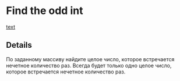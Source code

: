 # Find the odd int

[text](https://www.codewars.com/kata/54da5a58ea159efa38000836)

## Details

По заданному массиву найдите целое число, которое встречается нечетное количество раз. 
Всегда будет только одно целое число, которое встречается нечетное количество раз.

